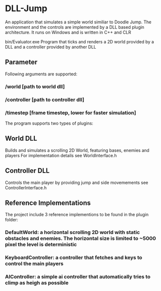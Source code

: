 # DLL-Jump
An application that simulates a simple world similiar to Doodle Jump.
The environment and the controls are implemented by a DLL based plugin architecture.
It runs on Windows and is written in C++ and CLR

bin/Evaluator.exe
Program that ticks and renders a 2D world provided by a DLL and a controller provided by another DLL

## Parameter
Following arguments are supported:
### /world [path to world dll]
### /controller [path to controller dll]
### /timestep [frame timestep, lower for faster simulation]

The program supports two types of plugins:
## World DLL
Builds and simulates a scrolling 2D World, featuring bases, enemies and players
For implementation details see WorldInterface.h

## Controller DLL
Controls the main player by providing jump and side movemements
see ControllerInterface.h

## Reference Implementations
The project include 3 reference implementions to be found in the plugin folder:
### DefaultWorld: a horizontal scrolling 2D world with static obstacles and enemies. The horizontal size is limited to ~5000 pixel the level is deterministic
### KeyboardController: a controller that fetches <space> and <arrow> keys to control the main players
### AIController: a simple ai controller that automatically tries to climp as heigh as possible



